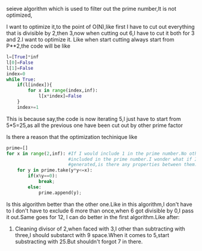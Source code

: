 seieve algorithm which is used to filter out the prime number,It is not optimized,

I want to optimize it,to the point of O(N),like 
first I have to cut out everything that is divisible by 2,then 3,now when cutting out 6,I have to cut it both 
for 3 and 2.I want to optimize it.
Like when start cutting always start from P**2,the code will be like
```python
l=[True]*inf
l[0]=False
l[1]=False
index=0
while True:
    if(l[index]){
        for x in range(index,inf):
            l[x*index]=False
    }
    index+=1
```
This is because say,the code is now iterating 5,I just have to 
start from 5*5=25,as all the previous one have been cut out by other 
prime factor

Is there a reason that the optimization techinique like 
```python 
prime=[]
for x in range(2,inf): #If I would include 1 in the prime number.No other number number will 
                       #included in the prime number.I wonder what if I exclude 2,the number that got 
                       #generated,is there any properties between them.
    for y in prime.take(y*y<=x):
        if(x%y==0):
            break;
        else:
            prime.append(y);
```
Is this algorithm better than the other one.Like in this algorithm,I  don't have to I don't have to exclude 6 more than once,when 6 got divisible by 0,I pass it out.Same goes for 12,
I can do better in the first algorithm.Like after:
1. Cleaning divisor of 2,when faced with 3,I other than subtracting with three,I should substarct with 9 space.When it comes to 5,start substracting with 25.But shouldn't forgot 7 in there.
